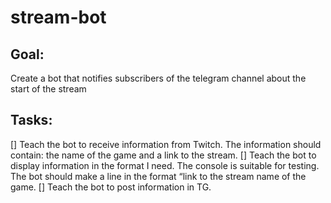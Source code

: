 # stream-bot

## Goal:
Create a bot that notifies subscribers of the telegram channel about the start of the stream

## Tasks:
[] Teach the bot to receive information from Twitch. The information should contain: the name of the game and a link to the stream.
[] Teach the bot to display information in the format I need. The console is suitable for testing. The bot should make a line in the format “link to the stream name of the game.
[] Teach the bot to post information in TG.

